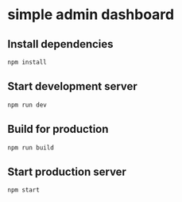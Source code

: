 # simple admin dashboard

## Install dependencies

`npm install`

## Start development server

`npm run dev`

## Build for production

`npm run build`

## Start production server

`npm start`

